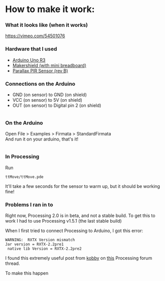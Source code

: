 How to make it work:
======

### What it looks like (when it works)
<a href="https://vimeo.com/54501076">https://vimeo.com/54501076</a>

### Hardware that I used
   * <a href="https://www.sparkfun.com/products/11021?">Arduino Uno R3</a>
   * <a href="http://www.makershed.com/MakerShield_p/msms01.htm">Makershield (with mini breadboard)</a>
   * <a href="http://www.parallax.com/tabid/768/productid/83/default.aspx">Parallax PIR Sensor (rev B)</a>

### Connections on the Arduino
   * GND (on sensor) to GND (on shield)<br>
   * VCC (on sensor) to 5V (on shield)<br>
   * OUT (on sensor) to Digital pin 2 (on shield)
   
   <a href="http://imgur.com/4uf9J"><img src="http://i.imgur.com/4uf9J.jpg" alt="" title="Hosted by imgur.com" /></a>

### On the Arduino

Open File > Examples > Firmata > StandardFirmata<br>
And run it on your arduino, that's it!

<a href="http://imgur.com/9nvrw"><img src="http://i.imgur.com/9nvrw.png" alt="" title="Hosted by imgur.com" /></a>

### In Processing
Run

    ttMove/ttMove.pde

It'll take a few seconds for the sensor to warm up, but it should be working fine!
<a href="http://imgur.com/9vbLe"><img src="http://i.imgur.com/9vbLe.png" alt="" title="Hosted by imgur.com" /></a>

### Problems I ran in to
Right now, Processing 2.0 is in beta, and not a stable build. To get this to work I had to use Processing v1.5.1 (the last stable build)

When I first tried to connect Processing to Arduino, I got this error:

    WARNING:  RXTX Version mismatch
    Jar version = RXTX-2.2pre1
     native lib Version = RXTX-2.2pre2

I found this extremely useful post from <a href="http://forum.processing.org/user/kobby">kobby</a> on <a href="http://forum.processing.org/topic/warning-rxtx-version-mismatch">this</a> Processing forum thread.

To make this happen<br>
<a href="http://imgur.com/VzGQT"><img src="http://i.imgur.com/VzGQT.jpg" alt="" title="Hosted by imgur.com" /></a>
